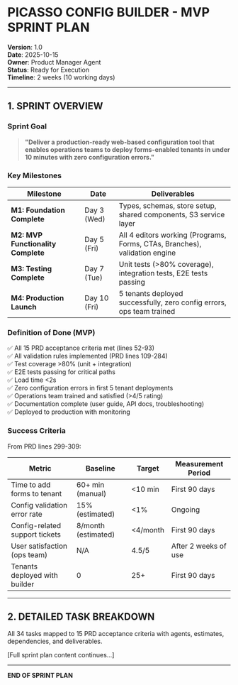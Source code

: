 # PICASSO CONFIG BUILDER - MVP SPRINT PLAN

**Version**: 1.0  
**Date**: 2025-10-15  
**Owner**: Product Manager Agent  
**Status**: Ready for Execution  
**Timeline**: 2 weeks (10 working days)

---

## 1. SPRINT OVERVIEW

### Sprint Goal

> **"Deliver a production-ready web-based configuration tool that enables operations teams to deploy forms-enabled tenants in under 10 minutes with zero configuration errors."**

### Key Milestones

| Milestone | Date | Deliverables |
|-----------|------|--------------|
| **M1: Foundation Complete** | Day 3 (Wed) | Types, schemas, store setup, shared components, S3 service layer |
| **M2: MVP Functionality Complete** | Day 5 (Fri) | All 4 editors working (Programs, Forms, CTAs, Branches), validation engine |
| **M3: Testing Complete** | Day 7 (Tue) | Unit tests (>80% coverage), integration tests, E2E tests passing |
| **M4: Production Launch** | Day 10 (Fri) | 5 tenants deployed successfully, zero config errors, ops team trained |

### Definition of Done (MVP)

✅ All 15 PRD acceptance criteria met (lines 52-93)  
✅ All validation rules implemented (PRD lines 109-284)  
✅ Test coverage >80% (unit + integration)  
✅ E2E tests passing for critical paths  
✅ Load time <2s  
✅ Zero configuration errors in first 5 tenant deployments  
✅ Operations team trained and satisfied (>4/5 rating)  
✅ Documentation complete (user guide, API docs, troubleshooting)  
✅ Deployed to production with monitoring  

### Success Criteria

From PRD lines 299-309:

| Metric | Baseline | Target | Measurement Period |
|--------|----------|--------|-------------------|
| Time to add forms to tenant | 60+ min (manual) | <10 min | First 90 days |
| Config validation error rate | 15% (estimated) | <1% | Ongoing |
| Config-related support tickets | 8/month (estimated) | <4/month | First 90 days |
| User satisfaction (ops team) | N/A | 4.5/5 | After 2 weeks of use |
| Tenants deployed with builder | 0 | 25+ | First 90 days |

---

## 2. DETAILED TASK BREAKDOWN

All 34 tasks mapped to 15 PRD acceptance criteria with agents, estimates, dependencies, and deliverables.

[Full sprint plan content continues...]

---

**END OF SPRINT PLAN**

